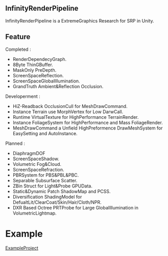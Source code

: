 ## InfinityRenderPipeline
InfinityRenderPipeline is a ExtremeGraphics Research for SRP in Unity.



## Feature
Completed : 
* RenderDependecyGraph.
* 8Byte ThinGBuffer.
* MaskOnly PreDepth.
* ScreenSpaceReflection.
* ScreenSpaceGlobalIllumination.
* GrandTruth Ambient&Reflection Occlusion.


Developerment : 
* HiZ-Readback OcclusionCull for MeshDrawCommand.
* Instance Terrain use MorphVertex for Low DarwCall.
* Runtime VirtualTexture for HighPerformance TerrainRender.
* Instance FoliageSystem for HighPerformance and Mass FoliageRender.
* MeshDrawCommand a Unfield HighPreformence DrawMeshSystem for EasySetting and AutoInstance.


Planned : 
* DiaphragmDOF
* ScreenSpaceShadow.
* Volumetric Fog&Cloud.
* ScreenSpaceRefraction.
* PBRSystem for PBS&PBL&PBC.
* Separable Subsurface Scatter.
* ZBin Struct for Light&Probe GPUData.
* Static&Dynamic Patch ShadowMap and PCSS.
* Diversification ShadingModel for DefualtLit/ClearCoat/Skin/Hair/Cloth/NPR.
* DXR Based Octree PRTProbe for Large GlobalIllumination in VolumetricLightmap.



# Example
[ExampleProject](https://github.com/haolange/InfinityExample)



